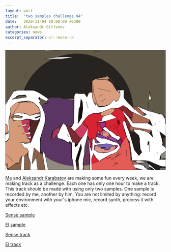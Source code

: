 ```yaml
---
layout: post
title:  "two samples challenge 04"
date:   2020-11-04 10:00:00 +0300
author: Aleksandr Gilfanov
categories: news
excerpt_separator: <!--more-->
---
```

<img src="/img/two-sample-2020-04.jpg">

[Me](https://github.com/aleksandrgilfanov) and
[Aleksandr Karabatov](https://github.com/elektron314) are making some fun
every week, we are making track as a challenge. Each one has only one hour to
make a track. This track should be made with using only two samples. One sample
is recorded by me, another by him. You are not limited by anything: record
your environment with your's iphone mic, record synth, process it with effects etc.
<!--more-->

[Sense sample](/mp3/sample-2020-04-sense.mp3)

[El sample](/mp3/sample-2020-04-el.mp3)

[Sense track](/mp3/track-2020-04-sense.mp3)

[El track](/mp3/track-2020-04-el.mp3)
